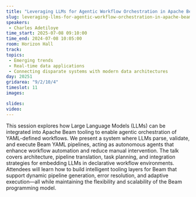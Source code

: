 ```yaml
---
title: "Leveraging LLMs for Agentic Workflow Orchestration in Apache Beam YAML Pipelines"
slug: leveraging-llms-for-agentic-workflow-orchestration-in-apache-beam-yaml-pipelines
speakers:
 - Charles Adetiloye
time_start: 2025-07-08 09:10:00
time_end: 2024-07-08 10:05:00
room: Horizon Hall
track:
topics: 
 - Emerging trends
 - Real-time data applications
 - Connecting disparate systems with modern data architectures
day: 20251
gridarea: "9/2/10/4"
timeslot: 11
images: 

slides:
video: 
---
```


This session explores how Large Language Models (LLMs) can be integrated into Apache Beam tooling to enable agentic orchestration of YAML-defined workflows. We present a system where LLMs parse, validate, and execute Beam YAML pipelines, acting as autonomous agents that enhance workflow automation and reduce manual intervention. The talk covers architecture, pipeline translation, task planning, and integration strategies for embedding LLMs in declarative workflow environments. Attendees will learn how to build intelligent tooling layers for Beam that support dynamic pipeline generation, error resolution, and adaptive execution—all while maintaining the flexibility and scalability of the Beam programming model.